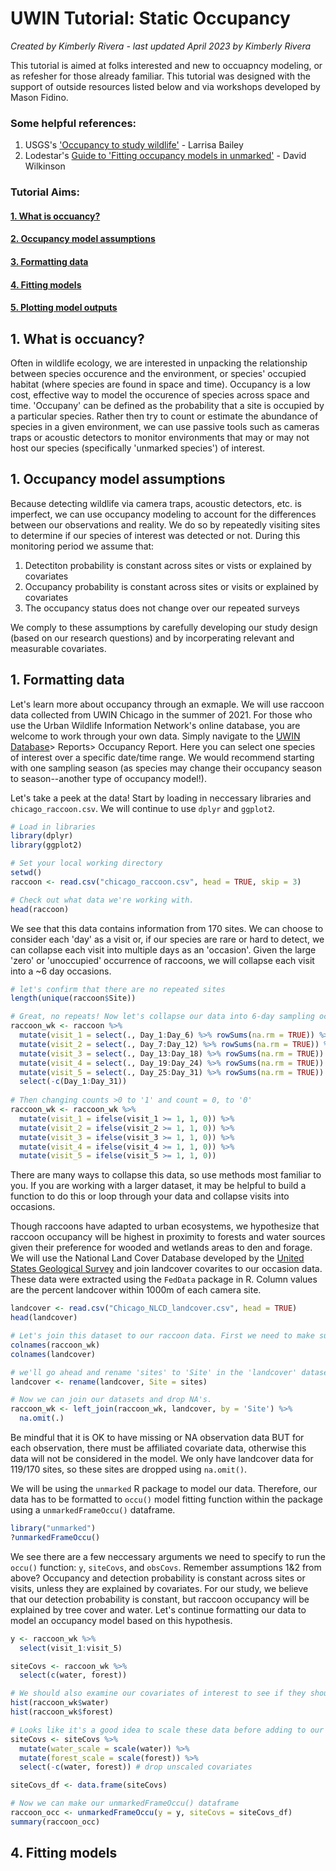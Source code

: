 # UWIN Tutorial: Static Occupancy
*Created by Kimberly Rivera - last updated April 2023 by Kimberly Rivera*

This tutorial is aimed at folks interested and new to occuapncy modeling, or as refesher for those already familiar. This tutorial was designed with the support of outside resources listed below and via workshops developed by Mason Fidino.

### Some helpful references:
1. USGS's ['Occupancy to study wildlife'](https://pubs.usgs.gov/fs/2005/3096/fs20053096.pdf) - Larrisa Bailey
2. Lodestar's [Guide to 'Fitting occupancy models in unmarked'](https://doi90.github.io/lodestar/fitting-occupancy-models-with-unmarked.html) - David Wilkinson

### Tutorial Aims:

#### <a href="#occupancy"> 1. What is occuancy?</a>

#### <a href="#assumptions"> 2. Occupancy model assumptions</a>

#### <a href="#formatting"> 3. Formatting data</a>

#### <a href="#models"> 4. Fitting models</a>

#### <a href="#plots"> 5. Plotting model outputs</a>


<a name="occupancy"></a>

## 1. What is occuancy?

Often in wildlife ecology, we are interested in unpacking the relationship between species occurence and the environment, or species' occupied habitat (where species are found in space and time). Occupancy is a low cost, effective way to model the occurence of species across space and time. 'Occupany' can be defined as the probability that a site is occupied by a particular species. Rather then try to count or estimate the abundance of species in a given environment, we can use passive tools such as cameras traps or acoustic detectors to monitor environments that may or may not host our species (specifically 'unmarked species') of interest. 

<a name="assumptions"></a>

## 1. Occupancy model assumptions

Because detecting wildlife via camera traps, acoustic detectors, etc. is imperfect, we can use occupancy modeling to account for the differences between our observations and reality. We do so by repeatedly visiting sites to determine if our species of interest was detected or not. During this monitoring period we assume that:

1. Detectiton probability is constant across sites or vists or explained by covariates
2. Occupancy probability is constant across sites or visits or explained by covariates
3. The occupancy status does not change over our repeated surveys

We comply to these assumptions by carefully developing our study design (based on our research questions) and by incorperating relevant and measurable covariates. 

<a name="formatting"></a>

## 1. Formatting data

Let's learn more about occupancy through an exmaple. We will use raccoon data collected from UWIN Chicago in the summer of 2021. For those who use the Urban Wildlife Information Network's online database, you are welcome to work through your own data. Simply navigate to the [UWIN Database](https://www.urbanwildlifenetwork.org/)> Reports> Occupancy Report. Here you can select one species of interest over a specific date/time range. We would recommend starting with one sampling season (as species may change their occupancy season to season--another type of occupancy model!).  

Let's take a peek at the data! Start by loading in neccessary libraries and `chicago_raccoon.csv`. We will continue to use `dplyr` and `ggplot2`.

```R
# Load in libraries
library(dplyr)
library(ggplot2)

# Set your local working directory
setwd()
raccoon <- read.csv("chicago_raccoon.csv", head = TRUE, skip = 3) 

# Check out what data we're working with.
head(raccoon)
```
We see that this data contains information from 170 sites. We can choose to consider each 'day' as a visit or, if our species are rare or hard to detect, we can collapse each visit into multiple days as an 'occasion'. Given the large 'zero' or 'unoccupied' occurrence of raccoons, we will collapse each visit into a ~6 day occasions.

```R
# let's confirm that there are no repeated sites
length(unique(raccoon$Site))

# Great, no repeats! Now let's collapse our data into 6-day sampling occasions. We can manually collapse days into weekly visits by summing selected rows...
raccoon_wk <- raccoon %>%
  mutate(visit_1 = select(., Day_1:Day_6) %>% rowSums(na.rm = TRUE)) %>% 
  mutate(visit_2 = select(., Day_7:Day_12) %>% rowSums(na.rm = TRUE)) %>% 
  mutate(visit_3 = select(., Day_13:Day_18) %>% rowSums(na.rm = TRUE)) %>% 
  mutate(visit_4 = select(., Day_19:Day_24) %>% rowSums(na.rm = TRUE)) %>% 
  mutate(visit_5 = select(., Day_25:Day_31) %>% rowSums(na.rm = TRUE)) %>% 
  select(-c(Day_1:Day_31))
  
# Then changing counts >0 to '1' and count = 0, to '0'
raccoon_wk <- raccoon_wk %>% 
  mutate(visit_1 = ifelse(visit_1 >= 1, 1, 0)) %>% 
  mutate(visit_2 = ifelse(visit_2 >= 1, 1, 0)) %>% 
  mutate(visit_3 = ifelse(visit_3 >= 1, 1, 0)) %>% 
  mutate(visit_4 = ifelse(visit_4 >= 1, 1, 0)) %>% 
  mutate(visit_5 = ifelse(visit_5 >= 1, 1, 0))
```
There are many ways to collapse this data, so use methods most familiar to you. If you are working with a larger dataset, it may be helpful to build a function to do this or loop through your data and collapse visits into occasions.

Though raccoons have adapted to urban ecosystems, we hypothesize that raccoon occupancy will be highest in proximity to forests and water sources given their preference for wooded and wetlands areas to den and forage. We will use the National Land Cover Database developed by the [United States Geological Survey](https://www.usgs.gov/centers/eros/science/national-land-cover-database) and join landcover covarites to our occasion data. These data were extracted using the `FedData` package in R. Column values are the percent landcover within 1000m of each camera site.  

```R
landcover <- read.csv("Chicago_NLCD_landcover.csv", head = TRUE)
head(landcover)

# Let's join this dataset to our raccoon data. First we need to make sure 'sites' are named the same to join these datasets
colnames(raccoon_wk)
colnames(landcover)

# we'll go ahead and rename 'sites' to 'Site' in the 'landcover' dataset
landcover <- rename(landcover, Site = sites)

# Now we can join our datasets and drop NA's. 
raccoon_wk <- left_join(raccoon_wk, landcover, by = 'Site') %>% 
  na.omit(.)
```
Be mindful that it is OK to have missing or NA observation data BUT for each observation, there must be affiliated covariate data, otherwise this data will not be considered in the model. We only have landcover data for 119/170 sites, so these sites are dropped using `na.omit()`.

We will be using the `unmarked` R package to model our data. Therefore, our data has to be formatted to `occu()` model fitting function within the package using a `unmarkedFrameOccu()` dataframe. 

```R
library("unmarked")
?unmarkedFrameOccu()
```
We see there are a few neccessary arguments we need to specify to run the `occu()` function: `y`, `siteCovs`, and `obsCovs`. Remember assumptions 1&2 from above? Occupancy and detection probability is constant across sites or visits, unless they are explained by covariates. For our study, we believe that our detection probability is constant, but raccoon occupancy will be explained by tree cover and water. Let's continue formatting our data to model an occupancy model based on this hypothesis.

```R
y <- raccoon_wk %>% 
  select(visit_1:visit_5)

siteCovs <- raccoon_wk %>% 
  select(c(water, forest))

# We should also examine our covariates of interest to see if they should be scaled
hist(raccoon_wk$water)
hist(raccoon_wk$forest)

# Looks like it's a good idea to scale these data before adding to our occu() data.frame
siteCovs <- siteCovs %>% 
  mutate(water_scale = scale(water)) %>% 
  mutate(forest_scale = scale(forest)) %>% 
  select(-c(water, forest)) # drop unscaled covariates

siteCovs_df <- data.frame(siteCovs)

# Now we can make our unmarkedFrameOccu() dataframe
raccoon_occ <- unmarkedFrameOccu(y = y, siteCovs = siteCovs_df)
summary(raccoon_occ)
```



<a name="models"></a>

## 4. Fitting models



